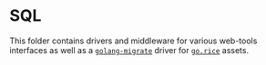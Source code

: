 # SQL

This folder contains drivers and middleware for various web-tools interfaces as well as a [`golang-migrate`](https://github.com/golang-migrate/migrate) driver for [`go.rice`](https://github.com/GeertJohan/go.rice) assets.
